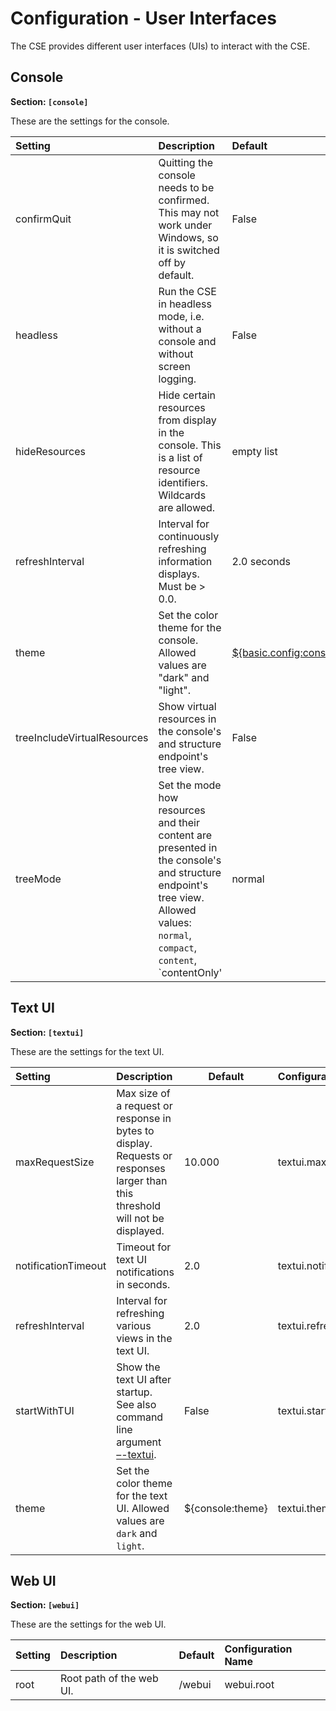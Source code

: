 # Configuration - User Interfaces

The CSE provides different user interfaces (UIs) to interact with the CSE. 

## Console

**Section: `[console]`**

These are the settings for the console.

| Setting                     | Description                                                                                                                                                                       | Default     | Configuration Name                  |
|:----------------------------|:----------------------------------------------------------------------------------------------------------------------------------------------------------------------------------|:------------|:------------------------------------|
| confirmQuit                 | Quitting the console needs to be confirmed.<br />This may not work under Windows, so it is switched off by default.                                                               | False       | console.confirmQuit                 |
| headless                    | Run the CSE in headless mode, i.e. without a console and without screen logging.                                                                                                  | False       | console.headless                    |
| hideResources               | Hide certain resources from display in the console. This is a list of resource identifiers. Wildcards are allowed.                                                                | empty list  | console.hideResources               |
| refreshInterval             | Interval for continuously refreshing information displays.<br/>Must be > 0.0.                                                                                                     | 2.0 seconds | console.refreshInterval             |
| theme                       | Set the color theme for the console.<br /> Allowed values are "dark" and "light".                                                                                                 | [${basic.config:consoleTheme}](../setup/Configuration-basic.md#basic-configuration)        | console.theme                       |
| treeIncludeVirtualResources | Show virtual resources in the console's and structure endpoint's tree view.                                                                                                       | False       | console.treeIncludeVirtualResources |
| treeMode                    | Set the mode how resources and their content are presented in the console's and structure endpoint's tree view.<br/>Allowed values: `normal`, `compact`, `content`, `contentOnly' | normal      | console.treeMode                    |


## Text UI

**Section: `[textui]`**

These are the settings for the text UI.

| Setting             | Description                                                                                                                    | Default          | Configuration Name         |
|:--------------------|:-------------------------------------------------------------------------------------------------------------------------------|------------------|:---------------------------|
| maxRequestSize      | Max size of a request or response in bytes to display. Requests or responses larger than this threshold will not be displayed. | 10.000           | textui.maxRequestSize      |
| notificationTimeout | Timeout for text UI notifications in seconds.                                                                                  | 2.0              | textui.notificationTimeout |
| refreshInterval     | Interval for refreshing various views in the text UI.                                                                          | 2.0              | textui.refreshInterval     |
| startWithTUI        | Show the text UI after startup.<br />See also command line argument [–-textui](../setup/Running.md#command-line-arguments).    | False            | textui.startWithTUI        |
| theme               | Set the color theme for the text UI. Allowed values are `dark` and `light`.                                                    | ${console:theme} | textui.theme               |



## Web UI

**Section: `[webui]`**

These are the settings for the web UI.

| Setting | Description                                 |Default | Configuration Name |
|:--------|:--------------------------------------------|:-------|:-------------------|
| root    | Root path of the web UI.                    | /webui | webui.root         |
